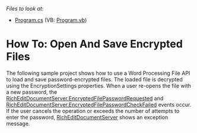 <!-- default file list -->
*Files to look at*:

* [Program.cs](./CS/word-processing-encryption/Program.cs) (VB: [Program.vb](./VB/word-processing-encryption/Program.vb))
<!-- default file list end -->

# How To: Open And Save Encrypted Files

The following sample project shows how to use a Word Processing File API to load and save password-encrypted files. The loaded file is decrypted using the EncryptionSettings properties. When a user re-opens the file with a new password, the [RichEditDocumentServer.EncryptedFilePasswordRequested](https://docs.devexpress.com/OfficeFileAPI/DevExpress.XtraRichEdit.RichEditDocumentServer.EncryptedFilePasswordRequested?v=19.1) and [RichEditDocumentServer.EncryptedFilePasswordCheckFailed](https://docs.devexpress.com/OfficeFileAPI/DevExpress.XtraRichEdit.RichEditDocumentServer.EncryptedFilePasswordCheckFailed?v=19.1) events occur. If the user cancels the operation or exceeds the number of attempts to enter the password, [RichEditDocumentServer](https://docs.devexpress.com/OfficeFileAPI/DevExpress.XtraRichEdit.RichEditDocumentServer?v=19.1) shows an exception message.